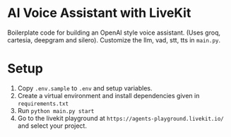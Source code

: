 # AI Voice Assistant with LiveKit

Boilerplate code for building an OpenAI style voice assistant. (Uses groq, cartesia, deepgram and silero). Customize the llm, vad, stt, tts in `main.py`.

# Setup

1. Copy `.env.sample` to `.env` and setup variables.
2. Create a virtual environment and install dependencies given in `requirements.txt`
3. Run `python main.py start`
4. Go to the livekit playground at `https://agents-playground.livekit.io/` and select your project.
